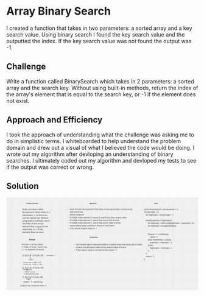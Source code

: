# Array Binary Search
I created a function that takes in two parameters: a sorted array and a key search value. Using binary search I found the key search value and the outputted the index. If the key search value was not found the output was -1.

## Challenge
Write a function called BinarySearch which takes in 2 parameters: a sorted array and the search key. Without using built-in methods, return the index of the array's element that is equal to the search key, or -1 if the element does not exist.

## Approach and Efficiency 
I took the approach of understanding what the challenge was asking me to do in simplistic terms. I whiteboarded to help understand the problem domain and drew out a visual of what I believed the code would be doing. I wrote out my algorithm after devloping an understanding of binary searches. I ultimately coded out my algorithm and devloped my tests to see if the output was correct or wrong.

## Solution
![array-binary-search](./assets/array-binary-search.png)

